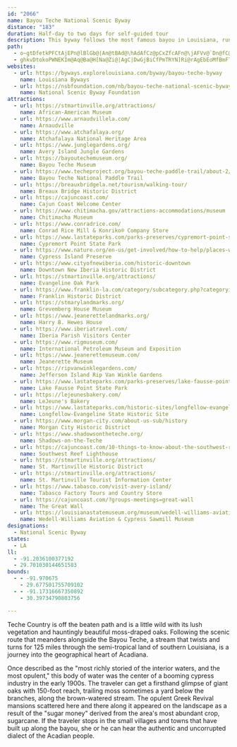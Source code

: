 ```yaml
---
id: "2066"
name: Bayou Teche National Scenic Byway
distance: "183"
duration: Half-day to two days for self-guided tour
description: This byway follows the most famous bayou in Louisiana, running through a land that is rich in Cajun and Creole culture, covered with elegant moss-draped oaks, and dotted with Southern mansions.
path:
  - o~gtDfetkPFCtAjEPn@lBlGb@|An@tBAd@\hAdAfCz@pCxZfcAFn@\jAFVv@`Dn@fC@B@FVt@h@lBHZHZe@XeAt@WV]Vg@l@QZQb@_@`Ag@lAUh@kArBy@hA{A`BgBtAmBbAkDzAuLhFc@RaA`@kFzBEBILq@NmVlKmBx@yAt@w@f@{AfA}AtAMJqB`CCByA|Bk@bAMVGJsAdDw@fCq@|Ce@dDOnBMhD?`DFlC@PLtDHxBRhDRxD@T@`@H|A@n@D`ABn@BZ?VLnCVlGf@jLz@`Sb@~JLdBBR\jCf@bCb@`Bb@tAd@lAf@lAl@hAx@tAr@~@x@hAJNfAjArAjAfAv@fAv@LD`CpAv@`@dB`Az@b@XPNFLH`D`BPJHD|DvBjFnCHDn@^nAl@tAt@~@h@ZNTJFD`@Pt@d@FDB@vAt@JDjAj@LHXPZPr@^j@X^Rl@Zd@XpCvAn@VXJhAXvAVlCX\FjAPt@F~ARf@FJ?PFx@Tl@PjAb@THZT`@Rx@b@j@VXP^RlAn@nAn@x@b@fB~@`@Tv@f@p@^JDx@f@hCjBd@X`@b@fBnAZRzC~BJF`EvCPP`Ar@bAv@zAtAzA`BxInLl@x@bB`CVb@Jf@|B`R`@xDPxC@LFfB?hC@X?PC`B?TOvDWxDSpB_@fDCLCPMp@WpAGVa@~Ak@dBQd@EL_@h@gDhCs@t@eGnGcAbAKJy@r@c@^_D|B_@VmHdF{A`AiF`DYRgC`BaBv@wA^_E|@oDv@_GnAyCn@k@LiAV}A\o@Hy@L{ARUBmALeBHs@DkGZkH^yBJQ@eCJ_@BiBHoCLyBJ{@DmCNmBLcCNwEZqEZqCPyE^{BVeAJyAPqCZ_BPwAN}Ej@OB{@HeCZ]DwCZWBgAPi@ByAJgBF_GHa@@}IHgA@kBBS?o@DM@E@_@BmAV[JGBw@Vs@\y@h@w@l@e@d@KHo@x@_A~Aq@dBi@nBCLGZCPEPQ|@YrBIp@Kz@MxAGdAIzAClBCbA?zCHbDPnCXtC`@tC@Df@nC\xAf@hBh@lB`@zAV|@nApEfBtGH\L`@~@lD~@dD~BtI`@vA|@hD|AvFx@vClBbHFR~AzEd@jAfCfGtC|GxEbLXp@^~@|@nBzA|C|@bB\n@z@~Av@vAPZpF|JhNdWrD|GjFxJZp@`EdIbAdBpBxCzCnEbE`GlC|DfAdBrA`CfM`W^v@nCpFNZjEd@RFx@PHBBF@FB\@p@@n@?nCOnHKlD?TOjC[pDGd@QdBYdCK|@Or@g@pCcFhWu@lDMn@i@dCe@rBOl@_ArC{@~B[r@m@lAeAlBkAfB}@pAyAbBwAdB{@jAw@jA_AfBYRWFQ@[Cg@_@kBuAo@Ys@Om@Ig@?o@Bm@Hk@Ny@`@eA\sAb@UDsAZaBZ_API@sB`@gRhDwDr@aPrCaDh@yKjBoHlA_KbBuIxA_G|@aDd@kHdAwL`BqNjB{BXi@FsKtAkANQ?oEj@qH~@sCb@gATc@JuA^_Bj@]LkOjF}QpGk@TcBl@uCbAiCdA{BjAeBlAgA~@c@^OP_@`@c@f@oAbBuHrKwDlFw@jAa@j@m@dAo@rAUf@Sd@CFm@jBs@zBKXG\Uj@]bAa@pAi@fBeExOANs@hEUlAgBnLMbAIp@QdBCVi@pHGhAi@fIKzAG`AGdAKpAW|DCh@e@tH?PCJG|@CZ?VGpBAX?JErRArGCvBI~BQvDQtD]hHWvDQ`CEn@Ef@Gt@InAkAzO_AjMmAjPOvBcAfNMzAKpAAF{@tGKz@yBdW_B~Q]bEu@zIUdCgBnRq@dH]vDOxAa@nEAJg@|CY|ACROn@aAjFOv@y@jE}B|LcApFi@nCoArFkCrKCHuAtEQj@s@vB_@lAg@fAm@nAq@vAEHe@nA[hAK`@aDrL]nASt@e@jBk@|AqBvDsAhCi@`As@tA_AfBo@lAqAdCOZq@fAGHq@|@qEhFmFdGq@l@QLuB|A_@V[TuB~AuA`A}DtCeChBkBtA}Az@qEzBqEvBiAd@cDjAwBt@aAV}@XgBp@sEvA_Cz@cDlAYJi@Rc@Tg@f@cDh@Ka@YHgDr@mEp@aDd@SBgD`@cCX]EkDGeEKgBGq@C_AEg@AsAGeAE_AYkBo@_AYQC_@AUB_@H]NUTw@lAgD|Ee@t@wAxBEHYb@eA~A_AzAm@x@yAzBkAnBoAdBSZcFrHqAlBmAzAw@x@cBxAoBtAMHkCpAiAd@eEtA_Cl@oDn@[FeB^gWzEqI`BgI~A}GnAu@Ru@Ts@\oBnA_ArAe@x@e@dA]hAUjAMlAGlA?T@p@^vON`GJrBNdB`B`Nt@|FJx@~@rHBT@LNpAPdCJjEAdBGdBYtDe@dDIj@k@|Bi@dBo@hBgQpa@mApB_BvBKHiAdAiA~@wA|@sAn@}@^gBj@yAZ{ANcBNk@@I@oAB_CFO@M?G?kFNkEHg@@uCLoDFkBFgADU@ODUL[X}F|GqAtAe@l@aBfBSRqFpGwDnEiE~EiM`OY\yPzRaFzFoGjHoDbEeJnK_NvOeDxDEFuA|Ai@n@eDtDo@t@cCrCwI|JsJ~KuLfN{KnMORa@`@mZr]q@x@}@`AeGfH}JlLq@p@gCnDeBnC_AdBo@jAiBxDyAhEi@`BaAnDGZoE`RYjAoCfL]jAg@nAoCxFuAtCgJpR[n@a@bAWv@Sh@K^_ExNs@hC_BxF{ArDy@rBsCbHcAbCm@zA[n@Ob@Q^s@lBSj@_@|@a@`ASd@qCzGk@vAKVIVwIxSaDzHu@|A_GrJeBtCm@`AKLgAvBa@bA[bAc@`BgB|Jq@xD{CdQqAjHuAdIq@bEG\E`@Ab@A^?`A@b@@^FfALxBJ~AHtA@jAElAGx@YbB}Lde@oCdKuAjF{C|Kq@jBa@z@a@n@W`@}BnCoClDOTwBfCa@h@WZ{AhB??]`@UX_@b@sA`Bm@p@??QPW\KNaBrB??i@n@Y\aCtCkAvAML{@fAeAzAk@l@e@d@mA~@o@f@q@j@i@b@e@`@i@`@mAfAeA|@kA`AeCpBg@^w@l@oA`Aa@u@??`@x@cAx@e@VqB`BiBvAw@n@aDfCu@t@uApAgAfAcAz@_AdAaAz@k@n@e@d@{BtBmBfBgAbAw@p@cAfAoApAu@z@q@p@q@fA}@`AiBlCUTw@jAaBxBk@f@_AnAw@r@iAtBkA~Am@b@cAzAm@z@y@nAsC`EqFjIIN_@j@QZe@n@o@lAs@bAEFi@z@wAbC_@j@U\eCbEMTMPiAfBeHlKgHtKsIxMg@r@qCjE{F~ImBrCaBfC}AfCcAjBS^aEdIkBrDyAzCeDvGuAfCSZcQnYu@lAGJuA~B}AlCy@zAg@r@i@z@y@lAi@x@yClE_BbC{@vAaA`BgAhBe@x@oErHmBrCmBjCIHKN_EdFeB`C_B`C}AjCcGfLoD|GiLpTq@lACFwAlCyBfEeCzEgBfDmCbFwCrFEJmD~GuAxCw@dBSf@o@|AiBdEINwCdHw@jBeIpRuAdDELkE|KeDpImAxCsAjC_B~BaBxBkApB}ArCcAtCa@tAyAtEgAfDwCjJq@nBOd@_@lAs@~BmA`E_AxCuCtJkC`JyAfF_@rACHuCpK_AlD]hAc@dBoFdSuCvK[dAc@fBY~@EReAfDKl@ET_@lASn@EPi@pB_@~AUbAq@nCEJ_A`DUp@EJq@tBw@`CWr@kAhDc@dAu@lBSb@o@~A]v@u@fBaA|BSd@]v@yArD_@~@qAxCaA~BuAhDaA~BMZiAxCmAfDkAfDKVoBfFk@nBy@hBk@vAKX_AdCSj@MZqAfDABq@lBAF_@fAIRa@jAa@`Ai@rAELOZsAbDMZO^GNo@bBe@nAe@fA[x@a@~@w@bBq@`B]x@a@`AWn@EFENGNkC~GgC|GGPYv@AB_@v@MXIPo@vAa@v@oApCe@hA}@lB]r@g@fAm@dA]j@a@n@_Az@_@\A@gBdBYVe@^k@f@q@j@wAtA[X{@v@aA|@u@r@yApAeD|CYVOLaEpD}DrD}DvDiD|C}AyByBgDg@s@gDd@eDb@QBgBVSBsARQ@yGr@q@HgABuAEwEYqCUiMq@eAEoAEw@?gBCwAEiBGg@CkCKqCEuCCY?iBC_BEm@Gy@K_ASo@Sq@Wi@Yu@c@ECy@q@m@q@y@{@oI_J}DgE[[eAiAMM{HkI{BaCGIwAuA]_@_BeBIKiAeAe@a@GG_Am@_Ag@iAg@eA_@iAWiAQiAKkACkAAkAFiAJiARgAVeA^eAd@mAn@kEtCuD`C_IrF_Al@yE|CUN]Va@Zw@b@YPeAr@IF]R}AbAm@`@UN{@j@{CpB[R{@l@sBpAs@b@IFy@j@sAz@c@\m@\yBvAy@l@k@\_SlMeEnC{@h@}@f@}@f@qE~Bg@Vo@\kExB{BlAwFtCaXhNiAj@}BhA{FxCyFvCiXlN}@d@}@h@wBrAs@d@cAn@e@\SNy@l@w@p@qB`BQNWTwD|Cu@p@y@n@w@n@iDtCo@f@yBfBu@r@y@n@IFaKlIm@^MH}@b@yAd@E@o@FeAJeABgACeAE}AOgBQcAMeAQcASaAOcAUeCq@cCy@aA]_A_@_Aa@}BgAiAm@k@]KIIKGGGG?C?C?CAC?CACAAACAACCAAAAC?CAA?CAC?C@A?C?SAYGOESI_@KwLsGuAy@uA}@uCqBcCeBIKIIYOKGUQgAs@e@W]Q_@Qe@S]Ou@YSGYKMEg@Ms@WqA_@g@QoF_BcCw@[KMEWKUI}@Wy@Wa@MWIi@OYIk@QOEgA]KCc@O_@Ko@UMEMC[Oy@c@IGIESK{BeBKIm@c@o@a@]OUKKEECeGwB_@M_A]e@Qw@WOIeBk@MGs@Se@QKEMEME}CeA[Mc@OMCoCaAWKiBo@g@Qo@WQI[UKIIKMIQIe@McAUoBe@yA[OCYI{Cy@GAGAaEy@[Gi@Ia@Ee@EyBa@}Ci@qDo@]G]GmAWMAEAm@MMEWKKCYKiA[q@QkA_@}@WgAWu@Mw@Ki@EYCi@EM?KAM?]@A?_CBM@OAM@O@s@@w@AMA[Aw@GeAQi@Ks@SmBe@KCw@SGAeD{@uA[aBa@a@MYIc@KKCyA]uEkAOEeCo@MCg@MCAIC}Aa@u@OaD{@cBa@wAYYGc@I]GwAUaAOi@KqCg@[G}AYuAY}AWo@OiCc@g@KUEYGo@Os@Oc@IGAqEw@[Ew@K[E[AoBMmEW_@AcBKqEWw@GKAmG]eBG}AGqBKkCQGAu@Gq@Gw@E}CMwGa@yG]oG_@a@CuBMmCQcDSc@EmBMwG[mCQwAG_@C}@GkAGuDUqAKuAGYEi@EeESkDSkCKi@Ak@@]@K@i@Bg@Fi@F]FaKbBeANeAPc@J_C^a@HmI~AkATqGnAeEv@_JdBgCj@KBwA^G@YHiGhBgCr@s@Pk@N_D|@qGjBeCt@iAZYHa@LeCr@eCn@gCh@iC^wGx@eDd@aEf@gD`@mBTqC\sBX[DI@{@HcALeANkFp@[Fu@Pu@TYJEBi@TWJ_Ab@yCrAiAd@MHaC`AcG|Bw@ZiAb@cG~B_Ab@_A^_C~@cAd@]LaHvC]Rm@b@sAhA{@_BGKiAyBMHCBkCtBIFe@`@kDnCcBrAcA|@OLUXQRo@p@QXm@hAg@|AM`@]lAmAhEk@nBKb@sA~EMj@Ml@In@CTCXC^Cn@?n@?`@Bn@Dn@Hn@Jn@Lj@p@vCrArFhArEn@vCnKlj@f@zC^~CV~CL`Dv@h[DbAB~A?`A?`@E~@E`AKjAKl@SnAm@xCo@dDm@jBa@dAOXWf@aBtBk@j@_Az@aFfEqBzA{@h@iEjCcAr@m@d@_Ax@u@r@qErE_Az@cAx@cAt@s@d@aDzBoClBoA`Aw@n@sIdHYVa@Xc@ZeAp@gAn@IDeBz@qDlBwJ`F{BhAwCpAg@TSHqB~@_A^wLhFm@XqAh@_EdB}J~D_A`@_A^{F~B]Lc@PeA`@m@T}@ZODuDjAc@NQDWFuBn@aAZw@TIBeIjC{@VwFhBmBl@KBQFYHaAZqAb@UFcCx@yBp@iA\aA\YHu@RYD[D[B[B[@w@?eAAuGCMAg@@oAAg@AeA?[@[@u@H[Fi@Ps@XiAh@OFOFeEtBy@b@e@Pe@V{BfAiAh@c@N[JcARQBUBqALm@DI@s@Bi@DM@OD}@JY?S@i@DM@}@Jg@Ne@RKF_@Vw@l@QN[TKJUPMJ{AhA_@\[TQLQJg@`@a@ZUTEBYTm@f@u@l@YTIFkB|ASTc@b@oAjAuBrB}DzDIHKJ}@z@kAjAs@p@SVY`@eAbB}CkCaBuAe@a@e@a@CC??BBd@`@d@`@`BtA|CjCjCxBt@l@aA~Ai@~@]j@EFw@vA}@vAMTmCvESZi@~@i@~@q@hAcAfBm@fA}@zA}@bBQ\m@jAGJg@bAO\O\Ud@mA`C}@jBUd@OX_AjBu@|AmBhEkBrEM^Sr@I\KXYhAK\q@|B_AlC}@bCO\wA~DoBlFqBnFmA`CcAjBUd@IN_@p@_@p@OTaAfBe@z@u@rAkAtBqA`CcAjCcDhJSl@KZ}@dC}@nCO\ERQd@Qd@IZ]`AM`@Sd@i@`Ak@|@q@x@u@r@eAv@qBlA}BxA{@f@u@b@WNo@^??a@VoFdDy@h@mKtGeAl@oFdDaBz@YJw@Ng@F[@WAwAU_A]iCoAuHyD}@e@y@k@u@s@o@{@[i@sDeHMUmDyGmAcCe@cAyGyPqAcD_@eA[iAUkAQmAy@uG}BsQSkAi@yCKe@oAgGcAeFiFiYyA}HMg@G_@UkAMu@q@mDs@gDSy@YiAUkAcCaLqAwFUuAQmAcBmNWsB{@wH_BcNY{BOcB[{BU}BWwCIeA[sDAIK_B]oEY{DAKIcBCc@?eA@cBXiS?{@DuBAk@FgABqADoF?oAEoAGo@_@{Bg@eBqBmHsA}Ew@sCYkAWiA[eB]_BWyAyAgIYkA[gAwF}Pc@eAe@aA]m@uDeGk@{@{AiC_@o@s@kAe@u@w@kA_@g@oC{CaDqDkBwBk@o@i@k@sCaDKKu@s@y@o@{@e@}@e@aA]_A[WMu@U}EcBaBo@aDgAoA]u@M}CSsIi@gAESJ_@ZWd@@XK~@G\I\MZGHcF`K??mExIeArBoAdCkAhCgBlEu@nBUp@wAxF[hAqAjDITaDlI_CjGgB`F_AtCELqAtDs@tBa@nAM^iAdDENgHbTeAjCyAtD_G|NgAfCgA`CYn@_ChFqBhEgAjCaBtEwFfQaAxCkBvFgAxC_@z@eCbGoD~IoCtG{EbMeCpG_GjO{@rB}BxEaEzI{CnGoA`CcDbGaH~Lk@~@c@p@o@v@gBjB}@v@q@f@w@p@q@v@oClDs@v@u@p@{LdKw@n@kB`Bs@t@q@x@gCvD_@h@MPs@t@u@p@eCnBKJULeAt@iAj@uGpBwF`BiG~AeCn@aAX_A`@y@h@w@p@iAbAc@\UPYNq@VaAVgCf@cAPeAJkFPmBHiDTgEVoF^{@F{Kp@gALaATcARoEjAaJxCeDz@cEhAq@NUJ[NWVO\ELU@eBCkA???AL??@MAi@A[As@?mCAw@D}F?Q?MEg@G]i@cCOq@aAkE`@MbAKrAGp@Gz@O`AS~YeHd@KtFuA~A_@^IbDy@jBc@jDiAp@YXOnSkM`@[HKNWJ]F]h@{FLaAHg@Ni@Xk@Va@bCiDt@_AdDgEtCkDr@u@v@q@nB}At@s@hGgGbGmGp@w@l@{@f@aAlBkEdAiCd@cAh@aAl@{@lTcXp@y@`JuJ\]~DiFrFmH`G{HrBeDIK??HJ`U{_@`FcJ|@aBd@cAd@kAHUfAyCPc@d@yAjHiS\gA~CuIj@_Bb@cAf@cAzB_ExDmFDGf@u@j@}@f@aA`@eApD_LfHwT~@oC~DkLbAkCj@eAfBqCjFmIfC{DDGn@cAx@mAxKmPnAmBj@w@pCgEj@}@p@w@h@i@b@e@p@q@h@g@j@i@HIbA_AjAaAjCqBbAu@tAcAfBkADC|@i@ZSrBkArCaBhAo@fBcALIvDyBw@wC}@cD\GfIaAj@GxC]XCX?`ATz@h@~@^dAFx@ErCO??TAHA`BIn@CVCfBK^EV?v@EZ?X@ZBd@HNBd@N`@Nz@f@fC`B|JnGtBtAv@n@t@t@b@f@Z`@\h@f@~@jA`CfBvDxA~CNZrBhEpBfE`@|@vE|Jj@tAHVVr@z@fCd@vA^fAXx@j@|A`@bAv@lB`B|DjJjUrAdDj@vAXr@d@pAJ\f@hB?BXdA^hBRjAPjABNDXZnC|@hIXlCLz@B\h@~ERhBLhAHrABtA?lA?nAChA?zA?nAM~MEpFA~C@nADhABtA\bJRdFDbAB|@FpADnARzEXzHFtAHnABVHr@Fd@Ff@\zBf@xCjAdHJl@Hl@p@hELn@F^\hBt@fETjANp@Hh@R|@PjALf@BVDLRlAH^FZZdBHb@`AtG`BbLHl@NfADTn@tEJh@d@lDLr@DZDXLv@Fd@`C|PNbAHh@D^Hl@V|ALl@Pj@Tf@Xf@\^^\b@Xb@VlBdAb@Td@R^LRFB@LBf@HRBT@h@@P?V?\A??XCh@Gf@Mr@WtAo@bBy@tAs@xBgAbFeCHENGz@e@b@Qh@]`Co@RGj@KlI}B`AYvBk@f@UPKRMFE\Ul@c@^g@fBuBhBuBRUPUZ]jAsAvBmCj@q@T[|@cAd@k@d@m@r@y@NOPSh@o@\a@bAkATUHKz@eAz@_Az@cAf@i@Za@p@w@LKp@u@f@k@f@k@LM`AiA|BeCRQV[dDyDVWV[p@s@VU^a@PSX[NSHIX]\_@dAmAPUNSZa@BC^c@l@u@|@oATYx@_Ah@o@r@u@z@{@h@k@hCaCROr@o@xCuCz@_APSpB}BHKX[c@k@Wc@Uc@aB}CU]v@q@t@q@~BsBLMvAoAHKLMz@u@FGJI??KHGF{@t@yAyCgAyBiA_CmAaCcAuBAEEGeAuBeAyBkA_CuAuC}A_DIQYk@kB}DiA{ByBqE_AoBcAqBaBgDaAmBEKs@{Ay@}AaAqBCGKWOUoEeJa@w@{DaIAIU[SUGMCOAIBM@KCKCICCEEGAGC{@uAGEoD_H]m@yF{K_J{Pk@eA}CaGoKkSwGqMUe@O_@k@kASc@m@mA}DoImAeCeB{Dg@qAq@uBuAwEy@sCqAkEe@uA_A{BUg@o@oAs@kAiAcBIGqBmCe@m@wAsBo@qA]u@[{@w@aC{AwE{DmLcA}Ce@wAiAgDM[_@u@a@s@a@o@g@o@{@aAgF{EOMeHsGeB_BcEwDcA_AWWQQe@m@c@u@iB_Ek@_AQW_@a@USa@]eAs@_Ak@a@W[SKS_@WHUBM@]Ae@?a@AU?EA_A@yAAwD@iBAg@?aE?cE?m@?WC}U?uB?MAmB?uA?uB?gAAqAAqB?a@AqA?S?}B?cD?oABcI?sF@k@@s@B_@Fm@F[DOFU|@_Dz@wCbAkD|@cDLm@Lm@F_ABq@@o@?qACcD?g@?{GEcGAo@C_@E_@E_@[gBMs@GWCOEo@A_@A_@@oAFcDBsAL_I@u@?e@JuHFoB?aADqC?q@?c@A[?ICe@KoAE_@AOCYMs@aAeFKm@Om@AOc@{Bg@iCo@iDGUG_@i@qCKg@Ku@RKl@a@JGNKh@_@x@o@`A{@^_@j@_Ax@{ATi@DMDMV{@T{@Lm@P}@@OFc@Fi@ZoC~AiN^_D|@_Ir@aGHi@B_@dBwO\aDpA}MZ_Db@}Cb@{Cf@}CNm@H]Rk@^s@RYHIHK^_@\c@Xc@Xg@f@{@b@{@zBcEt@}ARk@F]DMVoBJm@Z{APmAJ_AF_A@a@?o@AaAOsFIaDGqAMoASoAy@sCe@wAU{@EOAOCOC_@?_@Ba@B_@DML_AJm@@OLoA@a@@a@C]C_@C_@G_@sAcGCOEMIo@?QB_ALaB@O@OD_@F_@BMJ]J]N[PYHIHKVQb@YhAm@xL_GzBkAdJcGxBuAzBmAdCq@dAIj@?Z?L@dALt@NbATrKnChCj@bAJfA?h@Gh@IXGt@SzFaCvAg@r@Y`C_A`CaAxCmApGgCjAg@XK~@a@`A_@|@c@|@e@z@k@`@]~@_Af@m@j@_AdG_KxA}Bn@}@z@cA\Y?Q?OBMH[H_@DSNu@@O@OlAZxCsAtAa@~AYbBQjKDlRL`DObOiB~CKbCBjBX`T`EpBVvCDNC??hC]~Ai@pBaA~OcLxIsGhAqAfA{A~@qB|@_Dz@iChAoBxBgB~XaOcAvCdE}BzBkA~@c@|@e@|@g@x@m@VS^]RWZc@Xe@Xe@Vi@Ri@Rk@T{@H]dAeFfCoMl@{Cl@yCp@yC|@qCd@cApAgCPYnAoBzAyBzA}BjCwDxA}Bp@oAv@gBtAwCf@aAf@cAh@aAl@}@f@m@f@m@h@i@l@g@tBwAxBmAxBqAzBoAxBoA~@k@HE`@YdD}B@C^Y^_@\_@d@q@`@q@Xe@Ti@Ti@\iA`@yA\yAn@yCf@yCf@{Cv@iF`@}CF_@Lm@Lm@T{@Ri@Ti@N[Xe@PWTURU`@[VQd@Wp@]d@SZKf@Mv@MZCnBGlDMl@CZAhESvGWxGYlCM|T}@jCMdAEH?\Av@?^BDb@F^@JDPJ\DLFRNVVZ|GjJvJdNxDpFp@|@`CxD|@vB~AvEFRH\@^@l@[`@s@r@i@f@_A|@w@v@OJQPGFUVu@t@u@r@c@^IRHV^p@JVMf@{@nBIPaAdCS^Qh@Wz@I\G^A`@D^BVVh@|AvBn@z@HNv@dAjAbBt@dARTfBdCj@|@d@bA`@hAH`@Nf@r@vCp@vCVjANnAJnADpAJ`DDpALlARnAZhA^fAvDzIRd@N^^hA^fAp@vC`BpHT~@J\T~@XfApBfHx@rCRf@\x@nAfCrA`CzAzBhBjBfB|AFDtBzA~B`AdCp@hC\h@BlCBlCCxGC\?X@v@L~B`Ad@VZLd@d@d@j@b@r@lAfChAhCHT@DJ\Nl@F^`@|CN|A`@pD\|C\~C\~C|@|Hl@xFj@fFz@|HV~CDlAFx@@~@@j@Ad@AnA@d@Az@@`@@~@FbDJbDH~CJ`DJ`DRhDJz@H\J\LZNXRVRRnA`Ab@\rBxAz@p@~B|AvMjJb@^`@X|BxAtBzAr@f@f@^h@^~BbBpDjCp@d@bAr@tBzAjDdC|@l@tMjJvBvA`@PB@XJh@JpDZjF^bAF~N|@r@DlCPh@FZFXFt@Tr@ZVNVPTRTTHLRd@\bA`@pAx@rCx@rC~@nCf@hAN\R^nCtFbAtBfBpDnAbCb@v@n@hAj@~@j@~@p@hANTT^tB`D|@rAnAdC`AnCZ~@jBxF|CdJ`AnCnAdCnD~F|AvBfBnBjBjBxAnAPDLDxCv@`IrAhARPDjCTjCF`UXzEDfEDvCBL?hCDlCBlCDX?\AL@h@DZDZHXHXLvAv@nDvBzSdMvDzBbAl@nBjAzA~@~ClBz@j@vCnBnEvC`FbDTLPLHDnGdEXP|@h@p@^jAj@jAf@lAd@nAb@ZJf@PvBp@bAZ`AZbCt@bCv@`AZXHd@NJDbFzA`AXnA^~@VZJFBXNTRRVR^J`@@BDd@RhEHpAFnANdCBZBj@LrBFpABf@FlAHhA\zG@XJbCBRLjCHzAPtCFnAx@rPP~CP`D@\N`Cf@rJ?^?^A`AADCx@I~@A^E^I~ASlDGn@Er@G`AO~BGr@m@nCG`@q@~Ca@pAa@nASp@INKZf@L
  - ghkvDtokoPWNEKIm@Aq@Ba@H[Na@Zi@|AgC|DwGjBiCfPmTRYN]Ri@rAgEbEoMfBmFTy@FSZmAaBi@aAW}@Sq@Iw@Cm@?k@AkACu@A{BG_A?{@@gAJ_AP}@ZsDrAaCt@YDm@B[?s@As@GaAOGCk@Qc@SQK_BkAwHiGiAcAgAiAaAkAmDqEe@o@cF_HcF{G_CgDqC}DoAoBg@aA{A}Cy@yAuAqBoEgGi@w@Q_@O]Qq@Gs@ImAWgJa@wMKeD@q@Fy@N{@Z}@^cAhAsCh@sAPk@Hi@Du@Bw@Co@Ec@UsA]aAe@{@i@o@_BiAeKwGGEaAk@aAm@mAw@iJgGw@k@s@Uk@Ok@Ik@C}BQi@Gy@Qu@WcAi@kBuA}AiA{@y@cAkAmCsD{D{FqGeKsEqHiJkNm@{@e@u@Ue@Yg@}A}DGKu@yBUq@YqAM_AK{ACgAPsTBcAAw@EoBEoBA}@EwACgA?{@?{@Dq@JqAJkAVwC^{Dz@qJXgDJw@FWHa@Nc@Xu@p@oAfDuGfAqBlFoKVe@\c@v@w@v@i@n@]~@[dBi@bBg@xGoB`F{AfGiB|Ac@fCu@\I`@At@@ZFz@L`AR\FtBTd@J`@FxARlAJx@DvBHdFp@b@Fz@LVBd@Jx@JvBZpCXxANvEd@nALjALdAARA|@WVKzCmAn@W`B]VCl@InA?tCBjCKLAj@AhAMbFs@dAO~Eu@nCw@pAk@t@a@~B}AzFaE|F_EjAo@nCgAbBe@tBo@`Bg@hA]tBm@bDaA~CaAXG|GqBbCy@FAnM_E??jGmBlCw@fAYbCk@tA]lCy@bCgAhCeA|Ay@n@Yv@Qb@Gn@In@AjA@l@?dCJ|@JjFP~BJfDNvCDbMLfAAnAAxDUpBKjAChA@jAHhAPfAV`AZrCx@fA`@LFf@VJF|@p@x@v@HLf@p@j@fAb@jAXnAJx@TnBZlDVfCFh@HhAZjDpA~NTjDI~DkA|YCbACJ?LAFAJCFAFEFC?GBCBCBCFCDAH?H@F@DBDBBDx@DF?f@ClCC^GzAGpBCf@E~@IfCEr@GzACXQxBGZ_@rCe@vC[rBG^e@xCEXQfAKr@]xBQfAUjBCLc@pDADQ`BKjAAHE`@ShDKtCAVWzHAZGhDEdF?pD?hG?xD?bE?L?fE?nEB|DEzB@`C?vE?rC?tD?b@?N@rB?j@@p@Ab@At@@pGAxH@rE?|B?LB|C@PBxA?RCxF@PCjBCtC?v@AhABtDBfEJjD@dALvDBzADtAD~AP|GBfB@hCGfBGv@OfBMbASfA]|Ae@bBmA|Di@zBAFI`@Ox@UbBUrBUlEKzAMbC_@lH[jGi@tKQjDGl@C\Al@MfCCZBTDNFLb@b@~CdDd@f@pBtBTRvB~BnBpBlBpBNRv@t@TXRW`B{B|@iAp@iALSzBaD??l@{@|B}C~BfCd@h@nCcDzAmB\i@DKFQp@aBPg@Rg@fAuCHUf@sApAgDNa@tAmDXs@L[v@uB`AaCJWFOL[l@}AJWTi@Tk@Xu@?Ad@mAp@kBd@eA`@gA\eA`@kAj@_BFO|@_CVq@^w@L[p@uA|@wBdA{BbAyBHU`@}@BEjAgCJUz@iBXq@hBcEHSVg@Pa@`@}@l@qAhDyHHQN]`A{BvCsHHWN[l@gBb@uA~@wCrAiEp@yBf@cBRo@Rk@Ni@j@qBXaAf@{AZcALu@@ADe@?c@B{@DeCDgAHm@r@uCDO@GdB_Hf@oBFShAoE`A{Dj@yBVeAT}@dF_UZmAX}@j@wAVm@x@aBxA_Dz@{B^kAp@kBVu@Tw@h@_Bb@yAbBsFpBeG|@iCvA_ExF{Ol@eBlAyCbA{BfAmCfAkCj@qAPc@JUXq@z@oBrAyCzBeFlEoJ~@sBtEmKzDiJfDeHxAyCdEmIrMcX~BgEtAmCtGaMlD}G??@AbGsKvIaOpJqPNQfAoBzDoGxSs\bBsCh@w@xV}`@h@u@v@mAxNuSjM}QpDkF|AyBhB{Bd@c@jAkAfB_C|DkHxBsDz@aALSj@_A`C{Dp@_At@}@pBsB|@o@bAc@bAg@nBuBhD_Ep@w@fB}BdB{BhEcGhKmO`AyAtJ_OpCaEbBwCaC}B`CiDv@_AdGeH~DuE|DoE|FmH??NSnM_ObAkAx@wAdBmCx@eAn@uATWrBsChBgCbIiLnAyAt@kAV[TGN@XRPTRJTHPCPMHMTSpAuAhAiA\e@h@q@t@gA~@oAZc@hCwD|A{BNQx@w@bAg@lBu@v@[nAm@ZW^[dB_CfBgCZc@Zc@xA{Bn@}@\_@n@m@dG{DzAaANQN[x@{BrHuRd@mAT_AXsAnEuXxA}IjBcLLeAA_AMk@g@uAOi@Ik@Ew@?o@Fo@j@_D|AsI^qBh@_ETqBJaAJy@PyANkAp@cDjA{FNq@PaATuA@Gh@qEf@mEpB}PvAmLVaBfAuFBK??l@_DPe@tBeE`DeG|DoHzJgRLWfBgDbCiEvD_HtEmI|R{]x@aBhBiEx@mB|BoFZeA`AoEzB{Kv@}DHYj@mClAyDdDeKlA_DTg@JKh@s@~DmDl@q@BCp@y@pEcH~BgDDKZuBdBiTfAuML{@ViAf@uAjE{HXaAP_Bp@eIRcCt@gJhC{[v@qJ`B{RDg@RcCNeBX{D@w@Au@M}AmAeHSkAs@aD_CmIoCoJwBaGwCwHM[gD}GcAmBq@iAy@sA}FgJ{AeC_CiDgE}F{@eAgAkAwAyAwBwB}BaC??SQq@w@gAoAqHwJgA_B}D}GoAcCmAqCUq@c@eCcBmPo@wGCcBFuAJiAZwA`B{FVq@J[N_@Tg@\q@NYt@sAp@cAnA_BnBuBLIhAaApBuAx@jDV`Af@xBDJtAdGbImCbCg@pBS^E`@?VBXN`AhA`C`Dh@b@^ALCbAEfBIj@?XEpAEVA??n@AtCI~EO|BEnLEdRCz@Jf@NlDzAhCv@dAXhG~ApElA\RTLTNbEbD|@f@~EbBnC`AvCbAhA`@hA`@fA^\Lx@Xr@Vv@XXJnEdBnI`DbCbAjAf@RJbGnDvHtEr@b@fAn@bGpDxCfBjAr@~@j@`B`AJBNNlAr@fBdAPLTNpBlAbB`A~@j@nAt@lBhAp@b@^Tn@^LHVRbCtA~BvAx@f@rBnALHtBpAhJvFJHl@XzCfBpDzB|@f@ZR
websites:
  - url: https://byways.explorelouisiana.com/byway/bayou-teche-byway
    name: Louisiana Byways
  - url: https://nsbfoundation.com/nb/bayou-teche-national-scenic-byway/
    name: National Scenic Byway Foundation
attractions:
  - url: https://stmartinville.org/attractions/
    name: African-American Museum
  - url: https://www.arnaudvillela.com/
    name: Arnaudville
  - url: https://www.atchafalaya.org/
    name: Atchafalaya National Heritage Area
  - url: https://www.junglegardens.org/
    name: Avery Island Jungle Gardens
  - url: https://bayoutechemuseum.org/
    name: Bayou Teche Museum
  - url: https://www.techeproject.org/bayou-teche-paddle-trail/about-2/
    name: Bayou Teche National Paddle Trail
  - url: https://breauxbridgela.net/tourism/walking-tour/
    name: Breaux Bridge Historic District
  - url: https://cajuncoast.com/
    name: Cajun Coast Welcome Center
  - url: https://www.chitimacha.gov/attractions-accommodations/museum
    name: Chitimacha Museum
  - url: https://www.conradrice.com/
    name: Conrad Rice Mill & Konriko® Company Store
  - url: https://www.lastateparks.com/parks-preserves/cypremort-point-state-park
    name: Cypremort Point State Park
  - url: https://www.nature.org/en-us/get-involved/how-to-help/places-we-protect/cypress-island/
    name: Cypress Island Preserve
  - url: https://www.cityofnewiberia.com/historic-downtown
    name: Downtown New Iberia Historic District
  - url: https://stmartinville.org/attractions/
    name: Evangeline Oak Park
  - url: https://www.franklin-la.com/category/subcategory.php?categoryid=6
    name: Franklin Historic District
  - url: https://stmarylandmarks.org/
    name: Grevemberg House Museum
  - url: https://www.jeanerettelandmarks.org/
    name: Harry B. Hewes House
  - url: https://www.iberiatravel.com/
    name: Iberia Parish Visitors Center
  - url: https://www.rigmuseum.com/
    name: International Petroleum Museum and Exposition
  - url: https://www.jeanerettemuseum.com/
    name: Jeanerette Museum
  - url: https://ripvanwinklegardens.com/
    name: Jefferson Island Rip Van Winkle Gardens
  - url: https://www.lastateparks.com/parks-preserves/lake-fausse-pointe-state-park
    name: Lake Fausse Point State Park
  - url: https://lejeunesbakery.com/
    name: LeJeune's Bakery
  - url: https://www.lastateparks.com/historic-sites/longfellow-evangeline-state-historic-site
    name: Longfellow-Evangeline State Historic Site
  - url: https://www.morgan-city.com/about-us-sub/history
    name: Morgan City Historic District
  - url: https://www.shadowsontheteche.org/
    name: Shadows-on-the-Teche
  - url: https://cajuncoast.com/10-things-to-know-about-the-southwest-reef-lighthouse/
    name: Southwest Reef Lighthouse
  - url: https://stmartinville.org/attractions/
    name: St. Martinville Historic District
  - url: https://stmartinville.org/attractions/
    name: St. Martinville Tourist Information Center
  - url: https://www.tabasco.com/visit-avery-island/
    name: Tabasco Factory Tours and Country Store
  - url: https://cajuncoast.com/?groups-meetings=great-wall
    name: The Great Wall
  - url: https://louisianastatemuseum.org/museum/wedell-williams-aviation-cypress-sawmill-museum
    name: Wedell-Williams Aviation & Cypress Sawmill Museum
designations:
  - National Scenic Byway
states:
  - LA
ll:
  - -91.2036100377192
  - 29.701030144651583
bounds:
  - - -91.970675
    - 29.677501755709102
  - - -91.17316667350892
    - 30.39734790803756

---
```


Teche Country is off the beaten path and is a little wild with its lush vegetation and hauntingly beautiful moss-draped oaks. Following the scenic route that meanders alongside the Bayou Teche, a stream that twists and turns for 125 miles through the semi-tropical land of southern Louisiana, is a journey into the geographical heart of Acadiana.

Once described as the "most richly storied of the interior waters, and the most opulent," this body of water was the center of a booming cypress industry in the early 1900s. The traveler can get a firsthand glimpse of giant oaks with 150-foot reach, trailing moss sometimes a yard below the branches, along the brown-watered stream. The opulent Greek Revival mansions scattered here and there along it appeared on the landscape as a result of the "sugar money" derived from the area's most abundant crop, sugarcane. If the traveler stops in the small villages and towns that have built up along the bayou, she or he can hear the authentic and uncorrupted dialect of the Acadian people.
